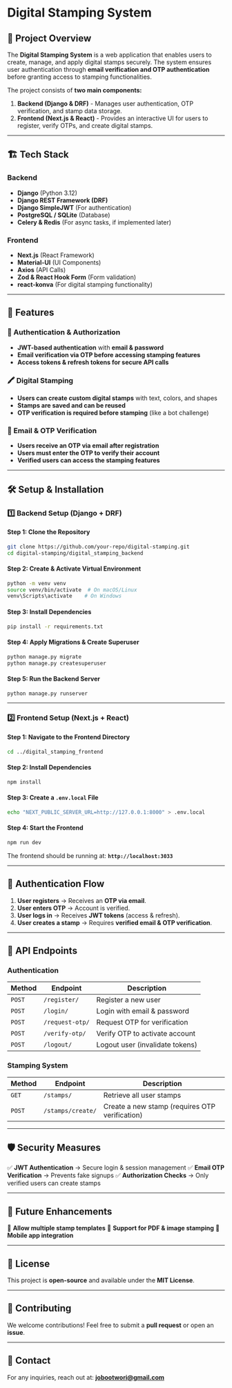 # Digital Stamping System

## 📌 Project Overview
The **Digital Stamping System** is a web application that enables users to create, manage, and apply digital stamps securely. The system ensures user authentication through **email verification and OTP authentication** before granting access to stamping functionalities.

The project consists of **two main components:**
1. **Backend (Django & DRF)** - Manages user authentication, OTP verification, and stamp data storage.
2. **Frontend (Next.js & React)** - Provides an interactive UI for users to register, verify OTPs, and create digital stamps.

---

## 🏗 Tech Stack

### **Backend**
- **Django** (Python 3.12)
- **Django REST Framework (DRF)**
- **Django SimpleJWT** (For authentication)
- **PostgreSQL / SQLite** (Database)
- **Celery & Redis** (For async tasks, if implemented later)

### **Frontend**
- **Next.js** (React Framework)
- **Material-UI** (UI Components)
- **Axios** (API Calls)
- **Zod & React Hook Form** (Form validation)
- **react-konva** (For digital stamping functionality)

---

## 🚀 Features

### 🔐 Authentication & Authorization
- **JWT-based authentication** with **email & password**
- **Email verification via OTP before accessing stamping features**
- **Access tokens & refresh tokens for secure API calls**

### 🖍 Digital Stamping
- **Users can create custom digital stamps** with text, colors, and shapes
- **Stamps are saved and can be reused**
- **OTP verification is required before stamping** (like a bot challenge)

### 📨 Email & OTP Verification
- **Users receive an OTP via email after registration**
- **Users must enter the OTP to verify their account**
- **Verified users can access the stamping features**

---

## 🛠 Setup & Installation

### **1️⃣ Backend Setup** (Django + DRF)

#### **Step 1: Clone the Repository**
```bash
git clone https://github.com/your-repo/digital-stamping.git
cd digital-stamping/digital_stamping_backend
```

#### **Step 2: Create & Activate Virtual Environment**
```bash
python -m venv venv
source venv/bin/activate  # On macOS/Linux
venv\Scripts\activate    # On Windows
```

#### **Step 3: Install Dependencies**
```bash
pip install -r requirements.txt
```

#### **Step 4: Apply Migrations & Create Superuser**
```bash
python manage.py migrate
python manage.py createsuperuser
```

#### **Step 5: Run the Backend Server**
```bash
python manage.py runserver
```


---

### **2️⃣ Frontend Setup** (Next.js + React)

#### **Step 1: Navigate to the Frontend Directory**
```bash
cd ../digital_stamping_frontend
```

#### **Step 2: Install Dependencies**
```bash
npm install
```

#### **Step 3: Create a `.env.local` File**
```bash
echo "NEXT_PUBLIC_SERVER_URL=http://127.0.0.1:8000" > .env.local
```

#### **Step 4: Start the Frontend**
```bash
npm run dev
```

The frontend should be running at: **`http://localhost:3033`**

---

## 🔑 Authentication Flow
1. **User registers** → Receives an **OTP via email**.
2. **User enters OTP** → Account is verified.
3. **User logs in** → Receives **JWT tokens** (access & refresh).
4. **User creates a stamp** → Requires **verified email & OTP verification**.

---

## 🔄 API Endpoints

### **Authentication**
| Method | Endpoint | Description |
|--------|---------|-------------|
| `POST` | `/register/` | Register a new user |
| `POST` | `/login/` | Login with email & password |
| `POST` | `/request-otp/` | Request OTP for verification |
| `POST` | `/verify-otp/` | Verify OTP to activate account |
| `POST` | `/logout/` | Logout user (invalidate tokens) |

### **Stamping System**
| Method | Endpoint | Description |
|--------|---------|-------------|
| `GET` | `/stamps/` | Retrieve all user stamps |
| `POST` | `/stamps/create/` | Create a new stamp (requires OTP verification) |

---

## 🛡 Security Measures
✅ **JWT Authentication** → Secure login & session management
✅ **Email OTP Verification** → Prevents fake signups
✅ **Authorization Checks** → Only verified users can create stamps

---

## 📌 Future Enhancements
🚀 **Allow multiple stamp templates**
🚀 **Support for PDF & image stamping**
🚀 **Mobile app integration**

---

## 📜 License
This project is **open-source** and available under the **MIT License**.

---

## 🤝 Contributing
We welcome contributions! Feel free to submit a **pull request** or open an **issue**.

---

## 📧 Contact
For any inquiries, reach out at: **jobootwori@gmail.com**


